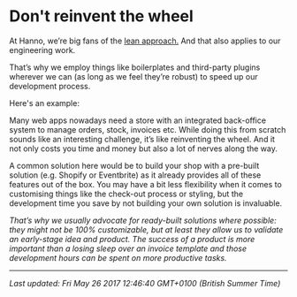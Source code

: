 # Don't reinvent the wheel

<p>At Hanno, we&rsquo;re big fans of the <a href="https://leanvalidation.hanno.co/">lean approach.</a> And that also applies to our engineering work.</p>
<p>That&rsquo;s why we employ things like boilerplates and third-party plugins wherever we can (as long as we feel they&rsquo;re robust) to speed up our development process.</p>
<p>Here's an example:</p>
<p>Many web apps nowadays need a store with an integrated back-office system to manage orders, stock, invoices etc. While doing this from scratch sounds like an interesting challenge, it&rsquo;s like reinventing the wheel. And it not only costs you time and money but also a lot of nerves along the way.</p>
<p>A common solution here would be to build your shop with a pre-built solution (e.g. Shopify or Eventbrite) as it already provides all of these features out of the box. You may have a bit less flexibility when it comes to customising things like the check-out process or styling, but the development time you save by not building your own solution is invaluable.</p>
<p><em>That&rsquo;s why we usually advocate for ready-built solutions where possible: they might not be 100% customizable, but at least they allow us to validate an early-stage idea and product. The success of a product is more important than a losing sleep over an invoice template and those development hours can be spent on more productive tasks.</em></p>

<hr />

_Last updated: Fri May 26 2017 12:46:40 GMT+0100 (British Summer Time)_